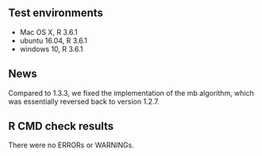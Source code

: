 ## Test environments
* Mac OS X, R 3.6.1
* ubuntu 16.04, R 3.6.1
* windows 10, R 3.6.1

## News
Compared to 1.3.3, we fixed the implementation of the mb algorithm, which was essentially reversed back to version 1.2.7.

## R CMD check results
There were no ERRORs or WARNINGs.
